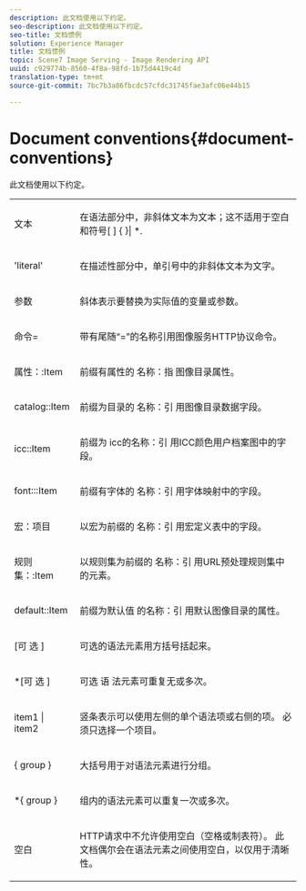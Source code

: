 ```yaml
---
description: 此文档使用以下约定。
seo-description: 此文档使用以下约定。
seo-title: 文档惯例
solution: Experience Manager
title: 文档惯例
topic: Scene7 Image Serving - Image Rendering API
uuid: c929774b-8560-4f8a-98fd-1b75d4419c4d
translation-type: tm+mt
source-git-commit: 7bc7b3a86fbcdc57cfdc31745fae3afc06e44b15

---
```



# Document conventions{#document-conventions}

此文档使用以下约定。

<table id="simpletable_8C9DB0DA5F2B4C068794415602B768CB"> 
 <tr class="strow"> 
  <td class="stentry"> <p>文本 </p> </td> 
  <td class="stentry"> <p>在语法部分中，非斜体文本为文本；这不适用于空白和符号[ ] { }| *. </p> </td> 
 </tr> 
 <tr class="strow"> 
  <td class="stentry"> <p>'literal' </p> </td> 
  <td class="stentry"> <p>在描述性部分中，单引号中的非斜体文本为文字。 </p> </td> 
 </tr> 
 <tr class="strow"> 
  <td class="stentry"> <p> <span class="varname"> 参数 </span> </p> </td> 
  <td class="stentry"> <p>斜体表示要替换为实际值的变量或参数。 </p> </td> 
 </tr> 
 <tr class="strow"> 
  <td class="stentry"> <p> <span class="codeph"> 命令= </span> </p> </td> 
  <td class="stentry"> <p>带有尾随“=”的名称引用图像服务HTTP协议命令。 </p> </td> 
 </tr> 
 <tr class="strow"> 
  <td class="stentry"> <p> <span class="codeph"> 属性：:Item </span> </p> </td> 
  <td class="stentry"> <p>前缀有属性的 <span class="codeph"> 名称：指 </span> 图像目录属性。 </p> </td> 
 </tr> 
 <tr class="strow"> 
  <td class="stentry"> <p> <span class="codeph"> catalog::Item </span> </p> </td> 
  <td class="stentry"> <p>前缀为目录的 <span class="codeph"> 名称：引 </span> 用图像目录数据字段。 </p> </td> 
 </tr> 
 <tr class="strow"> 
  <td class="stentry"> <p> <span class="codeph"> icc::Item </span> </p> </td> 
  <td class="stentry"> <p>前缀为 <span class="codeph"> icc的名称：引 </span> 用ICC颜色用户档案图中的字段。 </p> </td> 
 </tr> 
 <tr class="strow"> 
  <td class="stentry"> <p> <span class="codeph"> font:::Item </span> </p> </td> 
  <td class="stentry"> <p>前缀有字体的 <span class="codeph"> 名称：引 </span> 用字体映射中的字段。 </p> </td> 
 </tr> 
 <tr class="strow"> 
  <td class="stentry"> <p> <span class="codeph"> 宏：项目 </span> </p> </td> 
  <td class="stentry"> <p>以宏为前缀的 <span class="codeph"> 名称：引 </span> 用宏定义表中的字段。 </p> </td> 
 </tr> 
 <tr class="strow"> 
  <td class="stentry"> <p> <span class="codeph"> 规则集：:Item </span> </p> </td> 
  <td class="stentry"> <p>以规则集为前缀的 <span class="codeph"> 名称：引 </span> 用URL预处理规则集中的元素。 </p> </td> 
 </tr> 
 <tr class="strow"> 
  <td class="stentry"> <p> <span class="codeph"> default::Item </span> </p> </td> 
  <td class="stentry"> <p>前缀为默认值 <span class="codeph"> 的名称：引 </span> 用默认图像目录的属性。 </p> </td> 
 </tr> 
 <tr class="strow"> 
  <td class="stentry"> <p> <span class="codeph"> [可 <span class="varname"> 选 </span>] </span> </p> </td> 
  <td class="stentry"> <p>可选的语法元素用方括号括起来。 </p> </td> 
 </tr> 
 <tr class="strow"> 
  <td class="stentry"> <p> <span class="codeph"> *[可 <span class="varname"> 选 </span>] </span> </p> </td> 
  <td class="stentry"> <p>可选 <span class="varname"> 语 </span> 法元素可重复无或多次。 </p> </td> 
 </tr> 
 <tr class="strow"> 
  <td class="stentry"> <p> <span class="codeph"> <span class="varname"> item1 </span>| <span class="varname"> item2 </span></span> </p> </td> 
  <td class="stentry"> <p>竖条表示可以使用左侧的单个语法项或右侧的项。 必须只选择一个项目。 </p> </td> 
 </tr> 
 <tr class="strow"> 
  <td class="stentry"> <p> <span class="codeph"> { <span class="varname"> group </span>} </span> </p> </td> 
  <td class="stentry"> <p>大括号用于对语法元素进行分组。 </p> </td> 
 </tr> 
 <tr class="strow"> 
  <td class="stentry"> <p> <span class="codeph"> *{ <span class="varname"> group </span>} </span> </p> </td> 
  <td class="stentry"> <p>组内的语法元素可以重复一次或多次。 </p> </td> 
 </tr> 
 <tr class="strow"> 
  <td class="stentry"> <p>空白 </p> </td> 
  <td class="stentry"> <p>HTTP请求中不允许使用空白（空格或制表符）。 此文档偶尔会在语法元素之间使用空白，以仅用于清晰性。 </p> </td> 
 </tr> 
</table>

